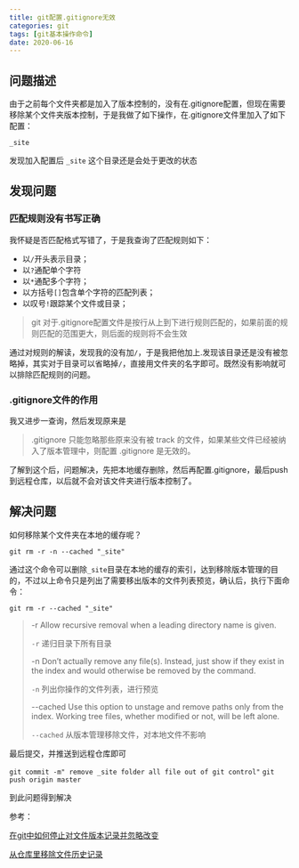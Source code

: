 ```yaml
---
title: git配置.gitignore无效
categories: git
tags: [git基本操作命令]
date: 2020-06-16
---
```



## 问题描述

由于之前每个文件夹都是加入了版本控制的，没有在.gitignore配置，但现在需要移除某个文件夹版本控制，于是我做了如下操作，在.gitignore文件里加入了如下配置：

`_site`

发现加入配置后 `_site` 这个目录还是会处于更改的状态

## 发现问题

### 匹配规则没有书写正确

我怀疑是否匹配格式写错了，于是我查询了匹配规则如下：

- 以`/`开头表示目录；
- 以`?`通配单个字符
- 以`*`通配多个字符；
- 以方括号`[]`包含单个字符的匹配列表；
- 以叹号`!`跟踪某个文件或目录；

> git 对于.gitignore配置文件是按行从上到下进行规则匹配的，如果前面的规则匹配的范围更大，则后面的规则将不会生效

通过对规则的解读，发现我的没有加`/`，于是我把他加上.发现该目录还是没有被忽略掉，其实对于目录可以省略掉`/`，直接用文件夹的名字即可。既然没有影响就可以排除匹配规则的问题。

### .gitignore文件的作用

我又进步一查询，然后发现原来是

> .gitignore 只能忽略那些原来没有被 track 的文件，如果某些文件已经被纳入了版本管理中，则配置 .gitignore 是无效的。

了解到这个后，问题解决，先把本地缓存删除，然后再配置.gitignore，最后push到远程仓库，以后就不会对该文件夹进行版本控制了。


## 解决问题

如何移除某个文件夹在本地的缓存呢？

`git rm -r -n --cached "_site"`

通过这个命令可以删除`_site`目录在本地的缓存的索引，达到移除版本管理的目的，不过以上命令只是列出了需要移出版本的文件列表预览，确认后，执行下面命令：

`git rm -r --cached "_site"`

> -r Allow recursive removal when a leading directory name is given.
>
> `-r` 递归目录下所有目录
>
> -n Don’t actually remove any file(s). Instead, just show if they exist in the index and would otherwise be removed by the command.
>
> `-n` 列出你操作的文件列表，进行预览
>
> --cached Use this option to unstage and remove paths only from the index. Working tree files, whether modified or not, will be left alone.
>
> `--cached` 从版本管理移除文件，对本地文件不影响

最后提交，并推送到远程仓库即可

`git commit -m" remove _site folder all file out of git control"`
`git push origin master `


到此问题得到解决




参考：

[在git中如何停止对文件版本记录并忽略改变][stackoverflow]

[从仓库里移除文件历史记录][github]


[stackoverflow]: https://stackoverflow.com/questions/936249/how-to-stop-tracking-and-ignore-changes-to-a-file-in-git
[github]: https://help.github.com/en/enterprise/2.15/user/articles/removing-files-from-a-repositorys-history








